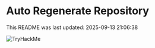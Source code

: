 # Auto Regenerate Repository

This README was last updated: 2025-09-13 21:06:38

 ![TryHackMe](https://tryhackme.com/badge/533634)